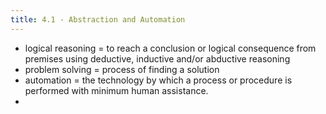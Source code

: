 ```yaml
---
title: 4.1 - Abstraction and Automation
---
```


- logical reasoning = to reach a conclusion or logical consequence from premises using deductive, inductive and/or abductive reasoning
- problem solving = process of finding a solution
- automation = the technology by which a process or procedure is performed with minimum human assistance.
- 


